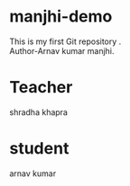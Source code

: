 # manjhi-demo
This is my first Git repository .
<br>
Author-Arnav kumar manjhi.

# Teacher 
shradha khapra
# student
arnav kumar
